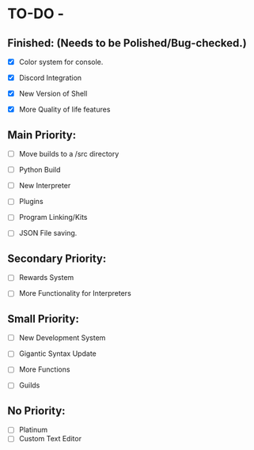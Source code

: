 # TO-DO -



## Finished: (Needs to be Polished/Bug-checked.)



- [x] Color system for console.    
- [x] Discord Integration  
- [x] New Version of Shell 
- [x] More Quality of life features   


## Main Priority:

- [ ] Move builds to a /src directory   
- [ ] Python Build  
- [ ] New Interpreter  
- [ ] Plugins  
- [ ] Program Linking/Kits  
- [ ] JSON File saving.  



## Secondary Priority:

- [ ] Rewards System   
- [ ] More Functionality for Interpreters   



## Small Priority:

- [ ] New Development System   
- [ ] Gigantic Syntax Update   
- [ ] More Functions   
- [ ] Guilds   



## No Priority:

- [ ] Platinum
- [ ] Custom Text Editor
